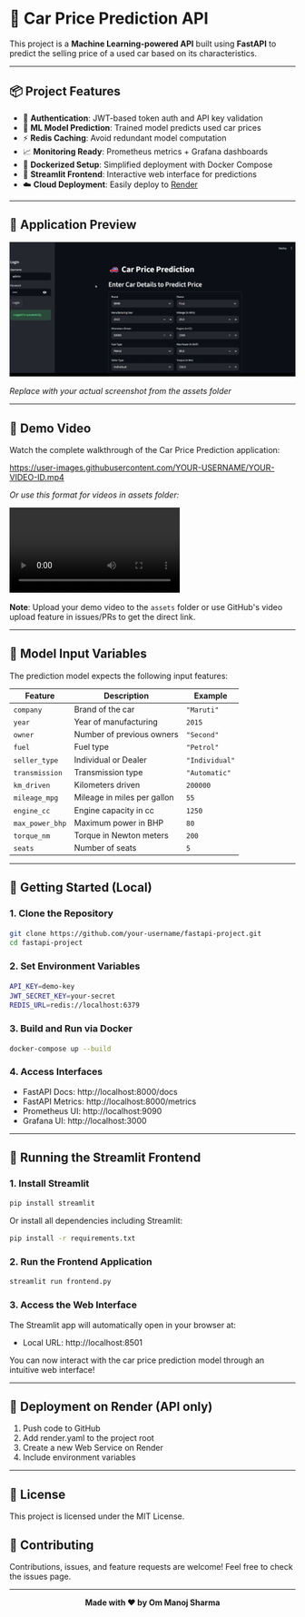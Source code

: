 # 🚗 Car Price Prediction API

This project is a **Machine Learning-powered API** built using **FastAPI** to predict the selling price of a used car based on its characteristics.

---

## 📦 Project Features

- 🔐 **Authentication**: JWT-based token auth and API key validation
- 🧠 **ML Model Prediction**: Trained model predicts used car prices
- ⚡ **Redis Caching**: Avoid redundant model computation
- 📈 **Monitoring Ready**: Prometheus metrics + Grafana dashboards
- 🐳 **Dockerized Setup**: Simplified deployment with Docker Compose
- 🎨 **Streamlit Frontend**: Interactive web interface for predictions
- ☁️ **Cloud Deployment**: Easily deploy to [Render](https://render.com)

---

## 🎯 Application Preview

![Car Price Prediction App](./assets/app-screenshot.png)

*Replace with your actual screenshot from the assets folder*

---

## 🎥 Demo Video

Watch the complete walkthrough of the Car Price Prediction application:

https://user-images.githubusercontent.com/YOUR-USERNAME/YOUR-VIDEO-ID.mp4

*Or use this format for videos in assets folder:*

![Demo Video](./assets/mlops-demo.mp4)

**Note**: Upload your demo video to the `assets` folder or use GitHub's video upload feature in issues/PRs to get the direct link.

---

## 🧠 Model Input Variables

The prediction model expects the following input features:

| Feature           | Description                          | Example         |
|------------------|--------------------------------------|-----------------|
| `company`         | Brand of the car                     | `"Maruti"`      |
| `year`            | Year of manufacturing                | `2015`          |
| `owner`           | Number of previous owners            | `"Second"`      |
| `fuel`            | Fuel type                            | `"Petrol"`      |
| `seller_type`     | Individual or Dealer                 | `"Individual"`  |
| `transmission`    | Transmission type                    | `"Automatic"`   |
| `km_driven`       | Kilometers driven                    | `200000`        |
| `mileage_mpg`     | Mileage in miles per gallon          | `55`            |
| `engine_cc`       | Engine capacity in cc                | `1250`          |
| `max_power_bhp`   | Maximum power in BHP                 | `80`            |
| `torque_nm`       | Torque in Newton meters              | `200`           |
| `seats`           | Number of seats                      | `5`             |

---

## 🚀 Getting Started (Local)

### 1. Clone the Repository

```bash
git clone https://github.com/your-username/fastapi-project.git
cd fastapi-project
```

### 2. Set Environment Variables

```bash
API_KEY=demo-key
JWT_SECRET_KEY=your-secret
REDIS_URL=redis://localhost:6379
```

### 3. Build and Run via Docker

```bash
docker-compose up --build
```

### 4. Access Interfaces

- FastAPI Docs: http://localhost:8000/docs
- FastAPI Metrics: http://localhost:8000/metrics
- Prometheus UI: http://localhost:9090
- Grafana UI: http://localhost:3000

---

## 🎨 Running the Streamlit Frontend

### 1. Install Streamlit

```bash
pip install streamlit
```

Or install all dependencies including Streamlit:

```bash
pip install -r requirements.txt
```

### 2. Run the Frontend Application

```bash
streamlit run frontend.py
```

### 3. Access the Web Interface

The Streamlit app will automatically open in your browser at:
- Local URL: http://localhost:8501

You can now interact with the car price prediction model through an intuitive web interface!

---

## 🚀 Deployment on Render (API only)

1. Push code to GitHub
2. Add render.yaml to the project root
3. Create a new Web Service on Render
4. Include environment variables

---

## 📝 License

This project is licensed under the MIT License.

## 🤝 Contributing

Contributions, issues, and feature requests are welcome! Feel free to check the issues page.

---

<div align="center">

**Made with ❤️ by Om Manoj Sharma**

</div>